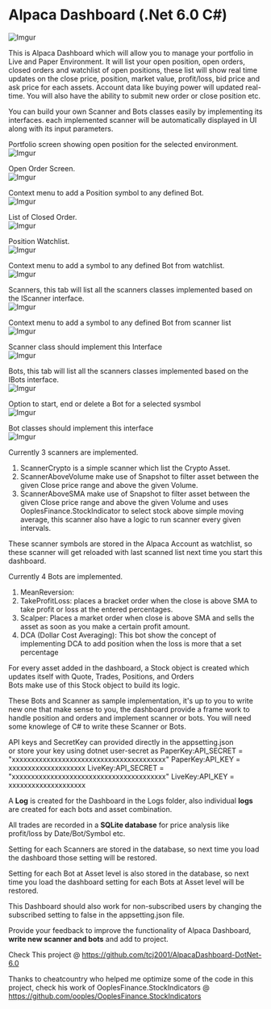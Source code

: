 ﻿# Alpaca Dashboard (.Net 6.0 C#)
![Imgur](https://i.imgur.com/7k2MXsY.png)  

This is Alpaca Dashboard which will allow you to manage your portfolio in Live and Paper Environment. It will list your open position, open orders, closed orders and watchlist of open positions, these list will show real time updates on the close price, position, market value, profit/loss, bid price and ask price for each assets.
Account data like buying power will updated real-time. You will also have the ability to submit new order or close position etc.  

You can build your own Scanner and Bots classes easily by implementing its interfaces. each implemented scanner will be automatically displayed in UI along with its input parameters.

Portfolio screen showing open position for the selected environment.    
![Imgur](https://i.imgur.com/y3wP9d4.png)  

Open Order Screen.  
![Imgur](https://i.imgur.com/ZP09z3B.png)  

Context menu to add a Position symbol to any defined Bot.  
![Imgur](https://i.imgur.com/KQvGIRi.png)  

List of Closed Order.    
![Imgur](https://i.imgur.com/KCeNEk8.png)  

Position Watchlist.    
![Imgur](https://i.imgur.com/XXvzkRg.png)  

Context menu to add a symbol to any defined Bot from watchlist.  
![Imgur](https://i.imgur.com/coNxk4v.png)  

Scanners, this tab will list all the scanners classes implemented based on the IScanner interface.  
![Imgur](https://i.imgur.com/5cdraN1.png)  

Context menu to add a symbol to any defined Bot from scanner list  
![Imgur](https://i.imgur.com/6VXCOa0.png)  

Scanner class should implement this Interface  
![Imgur](https://i.imgur.com/PZOUj45.png)  

Bots, this tab will list all the scanners classes implemented based on the IBots interface.    
![Imgur](https://i.imgur.com/OXd6hVz.png) 

Option to start, end or delete a Bot for a selected sysmbol  
![Imgur](https://i.imgur.com/QjvzoMP.png)

Bot classes should implement this interface  
![Imgur](https://i.imgur.com/JjXiCMO.png)  

Currently 3 scanners are implemented.  
1. ScannerCrypto is a simple scanner which list the Crypto Asset.  
2. ScannerAboveVolume make use of Snapshot to filter asset between the given Close price range and above the given Volume.  
3. ScannerAboveSMA make use of Snapshot to filter asset between the given Close price range and above the given Volume and uses OoplesFinance.StockIndicator to select stock above simple moving average, this scanner also have a logic to run scanner every given intervals.  

These scanner symbols are stored in the Alpaca Account as watchlist, so these scanner will get reloaded with last scanned list next time you start this dashboard.  

Currently 4 Bots are implemented.  
1. MeanReversion:
2. TakeProfitLoss: places a bracket order when the close is above SMA to take profit or loss at the entered percentages.  
3. Scalper: Places a market order when close is above SMA and sells the asset as soon as you make a certain profit amount.  
4. DCA (Dollar Cost Averaging):  This bot show the concept of implementing DCA to add position when the loss is more that a set percentage

For every asset added in the dashboard, a Stock object is created which updates itself with Quote, Trades, Positions, and Orders  
Bots make use of this Stock object to build its logic.

These Bots and Scanner as sample implementation, it's up to you to write new one that make sense to you, the dashboard provide a frame work to handle position and orders and implement scanner or bots.
You will need some knowlege of C# to write these Scanner or Bots.

API keys and SecretKey can provided directly in the appsetting.json  
or store your key using dotnet user-secret as
PaperKey:API_SECRET = "xxxxxxxxxxxxxxxxxxxxxxxxxxxxxxxxxxxxxxxx"
PaperKey:API_KEY = xxxxxxxxxxxxxxxxxxxx
LiveKey:API_SECRET =  "xxxxxxxxxxxxxxxxxxxxxxxxxxxxxxxxxxxxxxxx"
LiveKey:API_KEY = xxxxxxxxxxxxxxxxxxxx 

A **Log** is created for the Dashboard in the Logs folder, also individual **logs** are created for each bots and asset combination.  

All trades are recorded in a **SQLite database** for price analysis like profit/loss by Date/Bot/Symbol etc.  

Setting for each Scanners are stored in the database, so next time you load the dashboard those setting will be restored.  

Setting for each Bot at Asset level is also stored in the database, so next time you load the dashboard setting for each Bots at Asset level will be restored.  

This Dashboard should also work for non-subscribed users by changing the subscribed setting to false in the appsetting.json file.  

Provide your feedback to improve the functionality of Alpaca Dashboard, **write new scanner and bots** and add to project.    

Check This project @ https://github.com/tcj2001/AlpacaDashboard-DotNet-6.0

Thanks to cheatcountry who helped me optimize some of the code in this project, check his work of OoplesFinance.StockIndicators @ https://github.com/ooples/OoplesFinance.StockIndicators 
 

